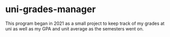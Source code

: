 # uni-grades-manager
This program began in 2021 as a small project to keep track of my grades at uni as well as my GPA and unit average as the semesters went on.
